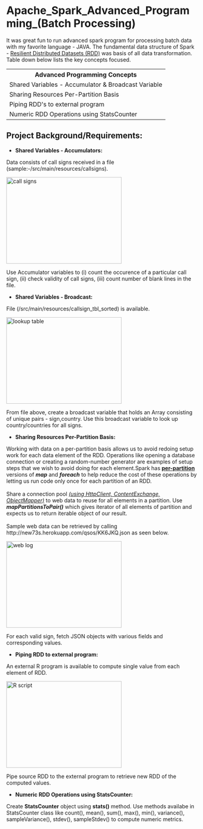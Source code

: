 # Apache_Spark_Advanced_Programming_(Batch Processing)

<p>It was great fun to run advanced spark program for processing batch data with my favorite language - JAVA. The fundamental data structure of Spark - <a href="https://spark.apache.org/docs/2.0.2/api/java/org/apache/spark/api/java/JavaRDD.html" class="button">Resilient Distributed Datasets (RDD)</a> was basis of all data transformation. Table down below lists the key concepts focused.</p>

<table style="width:100%">
  <tr>
    <th>Advanced Programming Concepts</th>
  </tr>
  <tr>
    <td>Shared Variables - Accumulator & Broadcast Variable</td>
  </tr>
  <tr>
    <td>Sharing Resources Per-Partition Basis</td>
  </tr>
  <tr>
    <td>Piping RDD's to external program</td>
  </tr>
  <tr>
    <td>Numeric RDD Operations using StatsCounter</td>
  </tr>
</table>

Project Background/Requirements:
--------------------------------
*   **Shared Variables - Accumulators:**
<p>Data consists of call signs received in a file (sample:-/src/main/resources/callsigns).</p>
<html>
<body>
<img src="https://github.com/PandeySudeep/Apache_Spark_Advanced_Programming_-Batch-Processing-/blob/master/callsigns.PNG" alt="call signs" style="width:304px;height:228px;">
</body>
</html>
<p>Use Accumulator variables to (i) count the occurence of a particular call sign, (ii) check validity of call signs, (iii) count number of blank lines in the file.</p>

*   **Shared Variables - Broadcast:**
<p>File (/src/main/resources/callsign_tbl_sorted) is available.</p>
<html>
<body>
<img src="https://github.com/PandeySudeep/Apache_Spark_Advanced_Programming_-Batch-Processing-/blob/master/callsign_tbl_sorted.PNG" alt="lookup table" style="width:304px;height:228px;">
</body>
</html>
<p>From file above, create a broadcast variable that holds an Array consisting of unique pairs - sign,country. Use this broadcast variable to look up country/countries for all signs.</p>

*   **Sharing Resources Per-Partition Basis:**
<p>Working with data on a per-partition basis allows us to avoid redoing setup work for each data element of the RDD. Operations like opening a database connection or creating a random-number generator are examples of setup steps that we wish to avoid doing for each element.Spark has <b><u>per-partition</u></b> versions of <b><i>map</i></b> and <b><i>foreach</i></b> to help reduce the cost of these operations by letting us run code only once for each partition of an RDD.<br><br>Share a connection pool <i><u>(using HttpClient, ContentExchange, ObjectMapper)</u></i> to web data to reuse for all elements in a partition. Use <b><i>mapPartitionsToPair()</i></b> which gives iterator of all elements of partition and expects us to return iterable object of our result.<br><br>Sample web data can be retrieved by calling http://new73s.herokuapp.com/qsos/KK6JKQ.json as seen below.</p>
<html>
<body>
<img src="https://github.com/PandeySudeep/Apache_Spark_Advanced_Programming_-Batch-Processing-/blob/master/webdata_call.PNG" alt="web log" style="width:304px;height:228px;">
</body>
</html>
<p>For each valid sign, fetch JSON objects with various fields and corresponding values.</p>

*   **Piping RDD to external program:**
<p>An external R program is available to compute single value from each element of RDD.</p>
<html>
<body>
<img src="https://github.com/PandeySudeep/Apache_Spark_Advanced_Programming_-Batch-Processing-/blob/master/external_R_program.PNG" alt="R script" style="width:304px;height:228px;">
</body>
</html>
<p>Pipe source RDD to the external program to retrieve new RDD of the computed values.</p>

*   **Numeric RDD Operations using StatsCounter:**
<p>Create <b>StatsCounter</b> object using <b>stats()</b> method. Use methods availabe in StatsCounter class like count(), mean(), sum(), max(), min(), variance(), sampleVariance(), stdev(), sampleStdev() to compute numeric metrics.</p>



